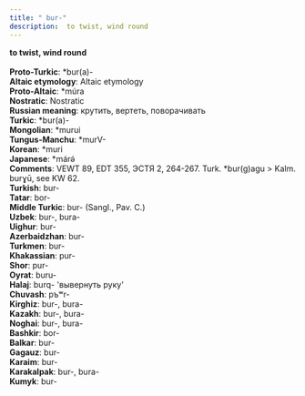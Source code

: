 ```yaml
---
title: " bur-"
description:  to twist, wind round
---
```

<strong> to twist, wind round</strong><br><br>
<strong>Proto-Turkic</strong>:  *bur(a)-<br>
<strong>Altaic etymology</strong>:  Altaic etymology<br>
<strong> Proto-Altaic</strong>:  *múra<br>
<strong>Nostratic</strong>:  Nostratic<br>
<strong>Russian meaning</strong>:  крутить, вертеть, поворачивать<br>
<strong>Turkic</strong>:  *bur(a)-<br>
<strong>Mongolian</strong>:  *murui<br>
<strong>Tungus-Manchu</strong>:  *murV-<br>
<strong>Korean</strong>:  *muri<br>
<strong>Japanese</strong>:  *márǝ́<br>
<strong>Comments</strong>:  VEWT 89, EDT 355, ЭСТЯ 2, 264-267. Turk. *bur(g)agu > Kalm. burɣū, see KW 62.<br>
<strong>Turkish</strong>:  bur-<br>
<strong>Tatar</strong>:  bor-<br>
<strong>Middle Turkic</strong>:  bur- (Sangl., Pav. C.)<br>
<strong>Uzbek</strong>:  bur-, bura-<br>
<strong>Uighur</strong>:  bur-<br>
<strong>Azerbaidzhan</strong>:  bur-<br>
<strong>Turkmen</strong>:  bur-<br>
<strong>Khakassian</strong>:  pur-<br>
<strong>Shor</strong>:  pur-<br>
<strong>Oyrat</strong>:  buru-<br>
<strong>Halaj</strong>:  burq- 'вывернуть руку'<br>
<strong>Chuvash</strong>:  pъʷr-<br>
<strong>Kirghiz</strong>:  bur-, bura-<br>
<strong>Kazakh</strong>:  bur-, bura-<br>
<strong>Noghai</strong>:  bur-, bura-<br>
<strong>Bashkir</strong>:  bor-<br>
<strong>Balkar</strong>:  bur-<br>
<strong>Gagauz</strong>:  bur-<br>
<strong>Karaim</strong>:  bur-<br>
<strong>Karakalpak</strong>:  bur-, bura-<br>
<strong>Kumyk</strong>:  bur-<br>


